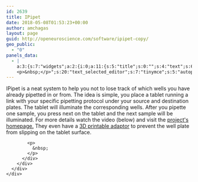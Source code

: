 ```yaml
---
id: 2639
title: IPipet
date: 2018-05-08T01:53:23+00:00
author: amchagas
layout: page
guid: http://openeuroscience.com/software/ipipet-copy/
geo_public:
  - "0"
panels_data:
  - |
    a:3:{s:7:"widgets";a:2:{i:0;a:11:{s:5:"title";s:0:"";s:4:"text";s:692:"<p>IPipet is a neat system to help you not to lose track of which wells you have already pipetted in or from. The idea is simple, you place a tablet running a link with your specific pipetting protocol under your source and destination plates. The tablet will illuminate the corresponding wells. After you pipette one sample, you press next on the tablet and the next sample will be illuminated. For more details watch the video (below) and visit the <a href="http://ipipet.teamerlich.org/usage">project's homepage.</a> They even have a <a href="http://www.thingiverse.com/thing:339588">3D printable adaptor</a> to prevent the well plate from slipping on the tablet surface.</p>
    <p>&nbsp;</p>";s:20:"text_selected_editor";s:7:"tinymce";s:5:"autop";b:1;s:12:"_sow_form_id";s:31:"1225179295b3f45e723a11635339408";s:19:"_sow_form_timestamp";s:13:"1530873322523";s:21:"user-restriction-type";s:1:"1";s:11:"panels_info";a:6:{s:5:"class";s:31:"SiteOrigin_Widget_Editor_Widget";s:4:"grid";i:0;s:4:"cell";i:0;s:2:"id";i:0;s:9:"widget_id";s:36:"d97acf1b-a0b3-4cc7-872d-df93600821b0";s:5:"style";a:2:{s:27:"background_image_attachment";b:0;s:18:"background_display";s:4:"tile";}}s:48:"wpfront-user-role-editor-widget-permissions-data";O:8:"stdClass":1:{s:4:"type";i:1;}s:14:"csb_visibility";a:3:{s:6:"action";s:4:"show";s:10:"conditions";a:13:{s:5:"guest";a:0:{}s:4:"date";a:0:{}s:5:"roles";a:0:{}s:9:"pagetypes";a:0:{}s:9:"posttypes";a:0:{}s:10:"membership";a:0:{}s:11:"membership2";a:0:{}s:7:"prosite";a:0:{}s:7:"pt-post";a:0:{}s:7:"pt-page";a:0:{}s:12:"tax-category";a:0:{}s:12:"tax-post_tag";a:0:{}s:15:"tax-post_format";a:0:{}}s:6:"always";b:1;}s:9:"csb_clone";a:2:{s:5:"group";i:5;s:5:"state";s:2:"ok";}}i:1;a:11:{s:5:"title";s:0:"";s:4:"text";s:33:"<p>https://vimeo.com/90988265</p>";s:20:"text_selected_editor";s:4:"tmce";s:5:"autop";b:1;s:12:"_sow_form_id";s:31:"7846621525b3f463befc57444988735";s:19:"_sow_form_timestamp";s:13:"1530873472354";s:21:"user-restriction-type";s:1:"1";s:11:"panels_info";a:6:{s:5:"class";s:31:"SiteOrigin_Widget_Editor_Widget";s:4:"grid";i:1;s:4:"cell";i:0;s:2:"id";i:1;s:9:"widget_id";s:36:"13db352d-9b46-46bc-b699-7e93c627c02a";s:5:"style";a:2:{s:27:"background_image_attachment";b:0;s:18:"background_display";s:4:"tile";}}s:48:"wpfront-user-role-editor-widget-permissions-data";O:8:"stdClass":1:{s:4:"type";i:1;}s:14:"csb_visibility";a:3:{s:6:"action";s:4:"show";s:10:"conditions";a:13:{s:5:"guest";a:0:{}s:4:"date";a:0:{}s:5:"roles";a:0:{}s:9:"pagetypes";a:0:{}s:9:"posttypes";a:0:{}s:10:"membership";a:0:{}s:11:"membership2";a:0:{}s:7:"prosite";a:0:{}s:7:"pt-post";a:0:{}s:7:"pt-page";a:0:{}s:12:"tax-category";a:0:{}s:12:"tax-post_tag";a:0:{}s:15:"tax-post_format";a:0:{}}s:6:"always";b:1;}s:9:"csb_clone";a:2:{s:5:"group";i:6;s:5:"state";s:2:"ok";}}}s:5:"grids";a:2:{i:0;a:2:{s:5:"cells";i:1;s:5:"style";a:0:{}}i:1;a:4:{s:5:"cells";i:1;s:5:"style";a:3:{s:27:"background_image_attachment";b:0;s:18:"background_display";s:4:"tile";s:14:"cell_alignment";s:10:"flex-start";}s:5:"ratio";i:1;s:15:"ratio_direction";s:5:"right";}}s:10:"grid_cells";a:2:{i:0;a:4:{s:4:"grid";i:0;s:5:"index";i:0;s:6:"weight";i:1;s:5:"style";a:0:{}}i:1;a:4:{s:4:"grid";i:1;s:5:"index";i:0;s:6:"weight";i:1;s:5:"style";a:0:{}}}}
---
```

<div id="pl-2639"  class="panel-layout" >
  <div id="pg-2639-0"  class="panel-grid panel-no-style" >
    <div id="pgc-2639-0-0"  class="panel-grid-cell" >
      <div id="panel-2639-0-0-0" class="so-panel widget widget_sow-editor panel-first-child panel-last-child" data-index="0" >
        <div class="so-widget-sow-editor so-widget-sow-editor-base">
          <div class="siteorigin-widget-tinymce textwidget">
            <p>
              IPipet is a neat system to help you not to lose track of which wells you have already pipetted in or from. The idea is simple, you place a tablet running a link with your specific pipetting protocol under your source and destination plates. The tablet will illuminate the corresponding wells. After you pipette one sample, you press next on the tablet and the next sample will be illuminated. For more details watch the video (below) and visit the <a href="http://ipipet.teamerlich.org/usage">project's homepage.</a> They even have a <a href="http://www.thingiverse.com/thing:339588">3D printable adaptor</a> to prevent the well plate from slipping on the tablet surface.
            </p>
            
            <p>
              &nbsp;
            </p>
          </div>
        </div>
      </div>
    </div>
  </div>
  
  <div id="pg-2639-1"  class="panel-grid panel-no-style" >
    <div id="pgc-2639-1-0"  class="panel-grid-cell" >
      <div id="panel-2639-1-0-0" class="so-panel widget widget_sow-editor panel-first-child panel-last-child" data-index="1" >
        <div class="so-widget-sow-editor so-widget-sow-editor-base">
          <div class="siteorigin-widget-tinymce textwidget">
            <p>
              <div class="embed-vimeo" style="text-align: center;">
              </div>
            </p>
          </div>
        </div>
      </div>
    </div>
  </div>
</div>